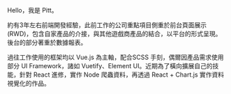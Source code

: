 Hello，我是 Pitt。

約有3年左右前端開發經驗，此前工作的公司重點項目側重於前台頁面展示(RWD)，包含自家產品的介接，與其他遊戲商產品的結合，以平台的形式呈現。後台的部分著重於數據報表。

過往工作使用的框架均以 Vue.js 為主軸，配合SCSS 手刻，偶爾因產品需求使用部分 UI Framework，諸如 Vuetify、Element UI。近期為了橫向擴展自己的技能，針對 React 進修，實作 Node 爬蟲資料，再透過 React + Chart.js 實作資料視覺化的作品。